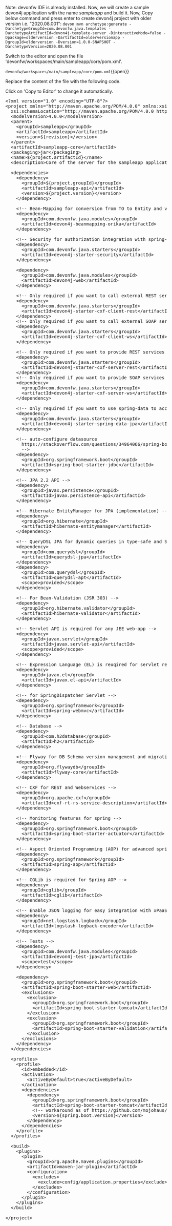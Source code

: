 Note: devonfw IDE is already installed.
Now, we will create a sample devon4j application with the name *sampleapp* and build it.
Now, Copy below command and press enter to create devon4j project with older version i.e. &#34;2020.08.001&#34;:
`devon mvn archetype:generate -DarchetypeGroupId=com.devonfw.java.templates -DarchetypeArtifactId=devon4j-template-server -DinteractiveMode=false -Dpackage=olderversion -DartifactId=olderversionapp -DgroupId=olderversion -Dversion=1.0.0-SNAPSHOT -DarchetypeVersion=2020.08.001`


Switch to the editor and open the file 'devonfw/workspaces/main/sampleapp/core/pom.xml'.

`devonfw/workspaces/main/sampleapp/core/pom.xml`{{open}}




Replace the content of the file with the following code.


Click on 'Copy to Editor' to change it automatically.

<pre class="file" data-filename="devonfw/workspaces/main/sampleapp/core/pom.xml" data-target="replace" data-marker="">
&lt;?xml version=&#34;1.0&#34; encoding=&#34;UTF-8&#34;?&gt;
&lt;project xmlns=&#34;http://maven.apache.org/POM/4.0.0&#34; xmlns:xsi=&#34;http://www.w3.org/2001/XMLSchema-instance&#34;
  xsi:schemaLocation=&#34;http://maven.apache.org/POM/4.0.0 http://maven.apache.org/maven-v4_0_0.xsd&#34;&gt;
  &lt;modelVersion&gt;4.0.0&lt;/modelVersion&gt;
  &lt;parent&gt;
    &lt;groupId&gt;sampleapp&lt;/groupId&gt;
    &lt;artifactId&gt;sampleapp&lt;/artifactId&gt;
    &lt;version&gt;${revision}&lt;/version&gt;
  &lt;/parent&gt;
  &lt;artifactId&gt;sampleapp-core&lt;/artifactId&gt;
  &lt;packaging&gt;jar&lt;/packaging&gt;
  &lt;name&gt;${project.artifactId}&lt;/name&gt;
  &lt;description&gt;Core of the server for the sampleapp application - a simple example based on devon4j.&lt;/description&gt;

  &lt;dependencies&gt;
    &lt;dependency&gt;
      &lt;groupId&gt;${project.groupId}&lt;/groupId&gt;
      &lt;artifactId&gt;sampleapp-api&lt;/artifactId&gt;
      &lt;version&gt;${project.version}&lt;/version&gt;
    &lt;/dependency&gt;

    &lt;!-- Bean-Mapping for conversion from TO to Entity and vice versa --&gt;
    &lt;dependency&gt;
      &lt;groupId&gt;com.devonfw.java.modules&lt;/groupId&gt;
      &lt;artifactId&gt;devon4j-beanmapping-orika&lt;/artifactId&gt;
    &lt;/dependency&gt;

    &lt;!-- Security for authorization integration with spring-security --&gt;
    &lt;dependency&gt;
      &lt;groupId&gt;com.devonfw.java.starters&lt;/groupId&gt;
      &lt;artifactId&gt;devon4j-starter-security&lt;/artifactId&gt;
    &lt;/dependency&gt;

    &lt;dependency&gt;
      &lt;groupId&gt;com.devonfw.java.modules&lt;/groupId&gt;
      &lt;artifactId&gt;devon4j-web&lt;/artifactId&gt;
    &lt;/dependency&gt;

    &lt;!-- Only required if you want to call external REST services within your Java application --&gt;
    &lt;dependency&gt;
      &lt;groupId&gt;com.devonfw.java.starters&lt;/groupId&gt;
      &lt;artifactId&gt;devon4j-starter-cxf-client-rest&lt;/artifactId&gt;
    &lt;/dependency&gt;
    &lt;!-- Only required if you want to call external SOAP services within your Java application --&gt;
    &lt;dependency&gt;
      &lt;groupId&gt;com.devonfw.java.starters&lt;/groupId&gt;
      &lt;artifactId&gt;devon4j-starter-cxf-client-ws&lt;/artifactId&gt;
    &lt;/dependency&gt;

    &lt;!-- Only required if you want to provide REST services within your Java application --&gt;
    &lt;dependency&gt;
      &lt;groupId&gt;com.devonfw.java.starters&lt;/groupId&gt;
      &lt;artifactId&gt;devon4j-starter-cxf-server-rest&lt;/artifactId&gt;
    &lt;/dependency&gt;
    &lt;!-- Only required if you want to provide SOAP services within your Java application --&gt;
    &lt;dependency&gt;
      &lt;groupId&gt;com.devonfw.java.starters&lt;/groupId&gt;
      &lt;artifactId&gt;devon4j-starter-cxf-server-ws&lt;/artifactId&gt;
    &lt;/dependency&gt;

    &lt;!-- Only required if you want to use spring-data to access DB via JPA --&gt;
    &lt;dependency&gt;
      &lt;groupId&gt;com.devonfw.java.starters&lt;/groupId&gt;
      &lt;artifactId&gt;devon4j-starter-spring-data-jpa&lt;/artifactId&gt;
    &lt;/dependency&gt;

    &lt;!-- auto-configure datasource
      https://stackoverflow.com/questions/34964066/spring-boot-doesnt-use-datasource-properties
      --&gt;
    &lt;dependency&gt;
      &lt;groupId&gt;org.springframework.boot&lt;/groupId&gt;
      &lt;artifactId&gt;spring-boot-starter-jdbc&lt;/artifactId&gt;
    &lt;/dependency&gt;

    &lt;!-- JPA 2.2 API --&gt;
    &lt;dependency&gt;
      &lt;groupId&gt;javax.persistence&lt;/groupId&gt;
      &lt;artifactId&gt;javax.persistence-api&lt;/artifactId&gt;
    &lt;/dependency&gt;

    &lt;!-- Hibernate EntityManager for JPA (implementation) --&gt;
    &lt;dependency&gt;
      &lt;groupId&gt;org.hibernate&lt;/groupId&gt;
      &lt;artifactId&gt;hibernate-entitymanager&lt;/artifactId&gt;
    &lt;/dependency&gt;

    &lt;!-- QueryDSL JPA for dynamic queries in type-safe and SQL-injection-safe way --&gt;
    &lt;dependency&gt;
      &lt;groupId&gt;com.querydsl&lt;/groupId&gt;
      &lt;artifactId&gt;querydsl-jpa&lt;/artifactId&gt;
    &lt;/dependency&gt;
    &lt;dependency&gt;
      &lt;groupId&gt;com.querydsl&lt;/groupId&gt;
      &lt;artifactId&gt;querydsl-apt&lt;/artifactId&gt;
      &lt;scope&gt;provided&lt;/scope&gt;
    &lt;/dependency&gt;

    &lt;!-- For Bean-Validation (JSR 303) --&gt;
    &lt;dependency&gt;
      &lt;groupId&gt;org.hibernate.validator&lt;/groupId&gt;
      &lt;artifactId&gt;hibernate-validator&lt;/artifactId&gt;
    &lt;/dependency&gt;

    &lt;!-- Servlet API is required for any JEE web-app --&gt;
    &lt;dependency&gt;
      &lt;groupId&gt;javax.servlet&lt;/groupId&gt;
      &lt;artifactId&gt;javax.servlet-api&lt;/artifactId&gt;
      &lt;scope&gt;provided&lt;/scope&gt;
    &lt;/dependency&gt;

    &lt;!-- Expression Language (EL) is reuqired for servlet related features --&gt;
    &lt;dependency&gt;
      &lt;groupId&gt;javax.el&lt;/groupId&gt;
      &lt;artifactId&gt;javax.el-api&lt;/artifactId&gt;
    &lt;/dependency&gt;

    &lt;!-- for SpringDispatcher Servlet --&gt;
    &lt;dependency&gt;
      &lt;groupId&gt;org.springframework&lt;/groupId&gt;
      &lt;artifactId&gt;spring-webmvc&lt;/artifactId&gt;
    &lt;/dependency&gt;

    &lt;!-- Database --&gt;
    &lt;dependency&gt;
      &lt;groupId&gt;com.h2database&lt;/groupId&gt;
      &lt;artifactId&gt;h2&lt;/artifactId&gt;
    &lt;/dependency&gt;

    &lt;!-- Flyway for DB Schema version management and migration --&gt;
    &lt;dependency&gt;
      &lt;groupId&gt;org.flywaydb&lt;/groupId&gt;
      &lt;artifactId&gt;flyway-core&lt;/artifactId&gt;
    &lt;/dependency&gt;

    &lt;!-- CXF for REST and Webservices --&gt;
    &lt;dependency&gt;
      &lt;groupId&gt;org.apache.cxf&lt;/groupId&gt;
      &lt;artifactId&gt;cxf-rt-rs-service-description&lt;/artifactId&gt;
    &lt;/dependency&gt;

    &lt;!-- Monitoring features for spring --&gt;
    &lt;dependency&gt;
      &lt;groupId&gt;org.springframework.boot&lt;/groupId&gt;
      &lt;artifactId&gt;spring-boot-starter-actuator&lt;/artifactId&gt;
    &lt;/dependency&gt;

    &lt;!-- Aspect Oriented Programming (AOP) for advanced spring features --&gt;
    &lt;dependency&gt;
      &lt;groupId&gt;org.springframework&lt;/groupId&gt;
      &lt;artifactId&gt;spring-aop&lt;/artifactId&gt;
    &lt;/dependency&gt;

    &lt;!-- CGLib is required for Spring AOP --&gt;
    &lt;dependency&gt;
      &lt;groupId&gt;cglib&lt;/groupId&gt;
      &lt;artifactId&gt;cglib&lt;/artifactId&gt;
    &lt;/dependency&gt;

    &lt;!-- Enable JSON logging for easy integration with xPaaS and ELK/Graylog/Splunk/etc. --&gt;
    &lt;dependency&gt;
      &lt;groupId&gt;net.logstash.logback&lt;/groupId&gt;
      &lt;artifactId&gt;logstash-logback-encoder&lt;/artifactId&gt;
    &lt;/dependency&gt;

    &lt;!-- Tests --&gt;
    &lt;dependency&gt;
      &lt;groupId&gt;com.devonfw.java.modules&lt;/groupId&gt;
      &lt;artifactId&gt;devon4j-test-jpa&lt;/artifactId&gt;
      &lt;scope&gt;test&lt;/scope&gt;
    &lt;/dependency&gt;

    &lt;dependency&gt;
      &lt;groupId&gt;org.springframework.boot&lt;/groupId&gt;
      &lt;artifactId&gt;spring-boot-starter-web&lt;/artifactId&gt;
      &lt;exclusions&gt;
        &lt;exclusion&gt;
          &lt;groupId&gt;org.springframework.boot&lt;/groupId&gt;
          &lt;artifactId&gt;spring-boot-starter-tomcat&lt;/artifactId&gt;
        &lt;/exclusion&gt;
        &lt;exclusion&gt;
          &lt;groupId&gt;org.springframework.boot&lt;/groupId&gt;
          &lt;artifactId&gt;spring-boot-starter-validation&lt;/artifactId&gt;
        &lt;/exclusion&gt;
      &lt;/exclusions&gt;
    &lt;/dependency&gt;
  &lt;/dependencies&gt;

  &lt;profiles&gt;
    &lt;profile&gt;
      &lt;id&gt;embedded&lt;/id&gt;
      &lt;activation&gt;
        &lt;activeByDefault&gt;true&lt;/activeByDefault&gt;
      &lt;/activation&gt;
      &lt;dependencies&gt;
        &lt;dependency&gt;
          &lt;groupId&gt;org.springframework.boot&lt;/groupId&gt;
          &lt;artifactId&gt;spring-boot-starter-tomcat&lt;/artifactId&gt;
          &lt;!-- workaround as of https://github.com/mojohaus/flatten-maven-plugin/issues/70 --&gt;
          &lt;version&gt;${spring.boot.version}&lt;/version&gt;
        &lt;/dependency&gt;
      &lt;/dependencies&gt;
    &lt;/profile&gt;
  &lt;/profiles&gt;

  &lt;build&gt;
    &lt;plugins&gt;
      &lt;plugin&gt;
        &lt;groupId&gt;org.apache.maven.plugins&lt;/groupId&gt;
        &lt;artifactId&gt;maven-jar-plugin&lt;/artifactId&gt;
        &lt;configuration&gt;
          &lt;excludes&gt;
            &lt;exclude&gt;config/application.properties&lt;/exclude&gt;
          &lt;/excludes&gt;
        &lt;/configuration&gt;
      &lt;/plugin&gt;
    &lt;/plugins&gt;
  &lt;/build&gt;

&lt;/project&gt;</pre>

